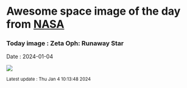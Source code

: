 
# Awesome space image of the day from [NASA](https://api.nasa.gov/)

### Today image : Zeta Oph: Runaway Star
Date : 2024-01-04

![](https://apod.nasa.gov/apod/image/2401/ZetaOph_spitzer_960.jpg)

<small>Latest update : Thu Jan  4 10:13:48 2024</small>
        